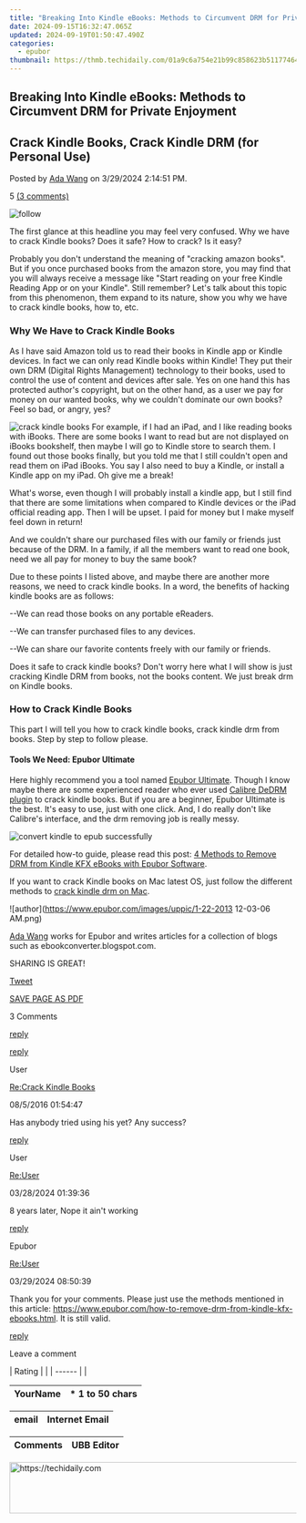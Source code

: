 ```yaml
---
title: "Breaking Into Kindle eBooks: Methods to Circumvent DRM for Private Enjoyment"
date: 2024-09-15T16:32:47.065Z
updated: 2024-09-19T01:50:47.490Z
categories:
  - epubor
thumbnail: https://thmb.techidaily.com/01a9c6a754e21b99c858623b51177464f69009a94f81e88dbd632b404f3b4368.jpg
---
```


## Breaking Into Kindle eBooks: Methods to Circumvent DRM for Private Enjoyment

## Crack Kindle Books, Crack Kindle DRM (for Personal Use)

Posted by [Ada Wang](https://plus.google.com/+AdaWang/posts) on 3/29/2024 2:14:51 PM.

5 [(3 comments)](http://www.epubor.com/#comment-area) 

![follow](http://www.epubor.com/images/follow.png)

The first glance at this headline you may feel very confused. Why we have to crack Kindle books? Does it safe? How to crack? Is it easy?

Probably you don't understand the meaning of "cracking amazon books". But if you once purchased books from the amazon store, you may find that you will always receive a message like "Start reading on your free Kindle Reading App or on your Kindle". Still remember? Let's talk about this topic from this phenomenon, them expand to its nature, show you why we have to crack kindle books, how to, etc.

### Why We Have to Crack Kindle Books

As I have said Amazon told us to read their books in Kindle app or Kindle devices. In fact we can only read Kindle books within Kindle! They put their own DRM (Digital Rights Management) technology to their books, used to control the use of content and devices after sale. Yes on one hand this has protected author's copyright, but on the other hand, as a user we pay for money on our wanted books, why we couldn't dominate our own books? Feel so bad, or angry, yes?

![crack kindle books](http://www.epubor.com/images/uppic/crack-kindle-books.png) For example, if I had an iPad, and I like reading books with iBooks. There are some books I want to read but are not displayed on iBooks bookshelf, then maybe I will go to Kindle store to search them. I found out those books finally, but you told me that I still couldn't open and read them on iPad iBooks. You say I also need to buy a Kindle, or install a Kindle app on my iPad. Oh give me a break!

What's worse, even though I will probably install a kindle app, but I still find that there are some limitations when compared to Kindle devices or the iPad official reading app. Then I will be upset. I paid for money but I make myself feel down in return!

And we couldn't share our purchased files with our family or friends just because of the DRM. In a family, if all the members want to read one book, need we all pay for money to buy the same book?

Due to these points I listed above, and maybe there are another more reasons, we need to crack kindle books. In a word, the benefits of hacking kindle books are as follows:

\--We can read those books on any portable eReaders.

\--We can transfer purchased files to any devices.

\--We can share our favorite contents freely with our family or friends.

Does it safe to crack kindle books? Don't worry here what I will show is just cracking Kindle DRM from books, not the books content. We just break drm on Kindle books.

### How to Crack Kindle Books

This part I will tell you how to crack kindle books, crack kindle drm from books. Step by step to follow please.

#### Tools We Need: Epubor Ultimate

Here highly recommend you a tool named [Epubor Ultimate](https://tools.techidaily.com/epubor/ultimate/). Though I know maybe there are some experienced reader who ever used [Calibre DeDRM plugin](https://tools.techidaily.com/epubor/products/) to crack kindle books. But if you are a beginner, Epubor Ultimate is the best. It's easy to use, just with one click. And, I do really don't like Calibre's interface, and the drm removing job is really messy.

![convert kindle to epub successfully](http://www.epubor.com/images/uppic/convert-kindle-to-epub-successfully-2019.png)

For detailed how-to guide, please read this post: [4 Methods to Remove DRM from Kindle KFX eBooks with Epubor Software](https://tools.techidaily.com/epubor/products/).

If you want to crack Kindle books on Mac latest OS, just follow the different methods to [crack kindle drm on Mac](https://tools.techidaily.com/epubor/products/). 

![author](https://www.epubor.com/images/uppic/1-22-2013 12-03-06 AM.png)

[Ada Wang](https://plus.google.com/+AdaWang/posts) works for Epubor and writes articles for a collection of blogs such as ebookconverter.blogspot.com.

SHARING IS GREAT!

[Tweet](https://twitter.com/share) 

[SAVE PAGE AS PDF](https://tools.techidaily.com/epubor/products/) 

3 Comments

[reply](https://tools.techidaily.com/epubor/products/) 

[reply](https://tools.techidaily.com/epubor/products/) 

User

[Re:Crack Kindle Books](https://tools.techidaily.com/epubor/products/)

08/5/2016 01:54:47

Has anybody tried using his yet? Any success?

[reply](https://tools.techidaily.com/epubor/products/) 

User

[Re:User](https://tools.techidaily.com/epubor/products/)

03/28/2024 01:39:36

8 years later, Nope it ain't working 

[reply](https://tools.techidaily.com/epubor/products/) 

Epubor

[Re:User](https://tools.techidaily.com/epubor/products/)

03/29/2024 08:50:39

Thank you for your comments. Please just use the methods mentioned in this article: https://www.epubor.com/how-to-remove-drm-from-kindle-kfx-ebooks.html. It is still valid. 

[reply](https://tools.techidaily.com/epubor/products/) 

Leave a comment

| Rating |  |
| ------ |  |

| YourName | \*  1 to 50 chars |
| -------- | ----------------- |

| email | Internet Email |
| ----- | -------------- |

| Comments | UBB Editor |
| -------- | ---------- |

<ins class="adsbygoogle"
     style="display:block"
     data-ad-format="autorelaxed"
     data-ad-client="ca-pub-7571918770474297"
     data-ad-slot="1223367746"></ins>

<ins class="adsbygoogle"
     style="display:block"
     data-ad-client="ca-pub-7571918770474297"
     data-ad-slot="8358498916"
     data-ad-format="auto"
     data-full-width-responsive="true"></ins>



<!-- affiliate ads begin -->
<a href="https://unicoeye.pxf.io/c/5597632/2134233/18498" target="_top" id="2134233">
  <img src="//a.impactradius-go.com/display-ad/18498-2134233" border="0" alt="https://techidaily.com" width="728" height="90"/>
</a>
<img height="0" width="0" src="https://unicoeye.pxf.io/i/5597632/2134233/18498" style="position:absolute;visibility:hidden;" border="0" />
<!-- affiliate ads end -->


